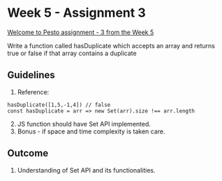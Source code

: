 # Week 5 - Assignment 3

[Welcome to Pesto assignment - 3 from the Week 5](https://pestotech.teachable.com/courses/1782350/lectures/40231574)

Write a function called hasDuplicate which accepts an array and returns true or false if that array contains a duplicate

## Guidelines
1. Reference:
```
hasDuplicate([1,5,-1,4]) // false
const hasDuplicate = arr => new Set(arr).size !== arr.length
```
2. JS function should have Set API implemented.
3. Bonus - if space and time complexity is taken care.

## Outcome
1. Understanding of Set API and its functionalities.
